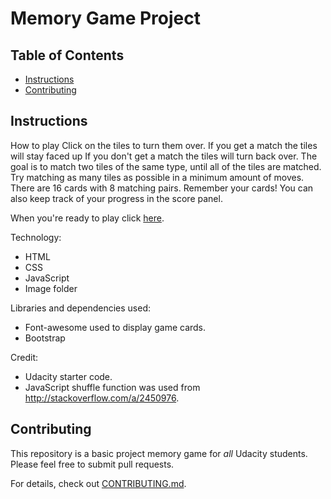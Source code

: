 # Memory Game Project

## Table of Contents

* [Instructions](#instructions)
* [Contributing](#contributing)

## Instructions

How to play
Click on the tiles to turn them over. 
If you get a match the tiles will stay faced up
If you don't get a match the tiles will turn back over.
The goal is to match two tiles of the same type, until all of the tiles are matched. Try matching as many tiles as possible in a minimum amount of moves. There are 16 cards with 8 matching pairs. Remember your cards! You can also keep track of your progress in the score panel.

When you're ready to play click [here](https://github.com/sdrharris/fend-project-memory-game).

Technology:
* HTML
* CSS
* JavaScript
* Image folder

Libraries and dependencies used:
* Font-awesome used to display game cards. 
* Bootstrap


Credit:
* Udacity starter code.
* JavaScript shuffle function was used from http://stackoverflow.com/a/2450976.


## Contributing

This repository is a basic project memory game for _all_ Udacity students. Please feel free to submit pull requests.

For details, check out [CONTRIBUTING.md](CONTRIBUTING.md).
